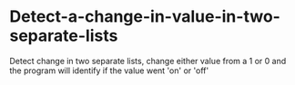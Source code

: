# Detect-a-change-in-value-in-two-separate-lists
Detect  change in two separate lists, change either value from a 1 or 0 and the program will identify if the value went 'on' or 'off' 
